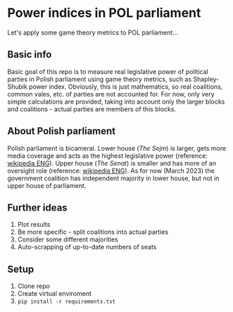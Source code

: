 # Power indices in POL parliament
Let's apply some game theory metrics to POL parliament...

## Basic info
Basic goal of this repo is to measure real legislative power of political parties in Polish parliament using game theory metrics, such as Shapley-Shubik power index. Obviously, this is just mathematics, so real coalitions, common vales, etc. of parties are not accounted for. For now, only very simple calculations are provided, taking into account only the larger blocks and coalitions - actual parties are members of this blocks.

## About Polish parliament
Polish parliament is bicameral. Lower house (*The Sejm*) is larger, gets more media coverage and acts as the highest legislative power (reference: [wikipedia ENG](https://en.wikipedia.org/wiki/Sejm)). Upper house (*The Senat*) is smaller and has more of an oversight role (reference: [wikipedia ENG](https://en.wikipedia.org/wiki/Senate_of_Poland)). As for now (March 2023) the government coalition has independent majority in lower house, but not in upper house of parliament.

## Further ideas
1. Plot results
2. Be more specific - split coalitions into actual parties
3. Consider some different majorities
4. Auto-scrapping of up-to-date numbers of seats

## Setup
1. Clone repo
2. Create virtual enviroment
3. `pip install -r requirements.txt`